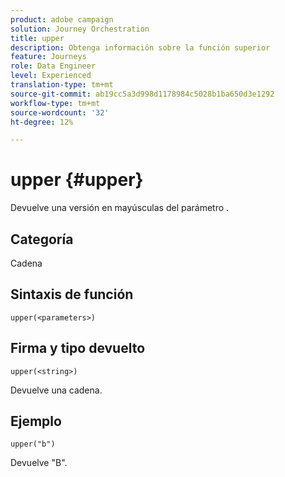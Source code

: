 ```yaml
---
product: adobe campaign
solution: Journey Orchestration
title: upper
description: Obtenga información sobre la función superior
feature: Journeys
role: Data Engineer
level: Experienced
translation-type: tm+mt
source-git-commit: ab19cc5a3d998d1178984c5028b1ba650d3e1292
workflow-type: tm+mt
source-wordcount: '32'
ht-degree: 12%

---
```



# upper {#upper}

Devuelve una versión en mayúsculas del parámetro .

## Categoría

Cadena

## Sintaxis de función

`upper(<parameters>)`

## Firma y tipo devuelto

`upper(<string>)`

Devuelve una cadena.

## Ejemplo

`upper("b")`

Devuelve &quot;B&quot;.
